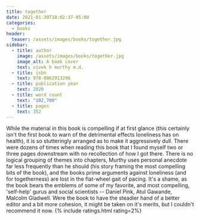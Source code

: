 ```yaml
---
title: together
date: 2021-01-30T18:02:37-05:00
categories:
  - books
header:
  teaser: /assets/images/books/together.jpg
sidebar:
  - title: author
    image: /assets/images/books/together.jpg
    image_alt: A book cover
    text: vivek h murthy m.d.
  - title: isbn
    text: 978-0062913296
  - title: publication year
    text: 2020
  - title: word count
    text: "102,700"
  - title: pages
    text: 352
---
```

While the material in this book is compelling if at first glance (this certainly isn't the first book to warn of the detrimental effects loneliness has on health), it is so stutteringly arranged as to make it aggressively dull. There were dozens of times when reading this book that I found myself two or three pages downstream with no recollection of how I got there. There is no logical grouping of themes into chapters, Murthy uses personal anecdote far less frequently than he should (his story framing the most compelling bits of the book), and the books prime arguments against loneliness (and for togetherness) are lost in the flat-wheel gait of pacing. It's a shame, as the book bears the emblems of some of my favorite, and most compelling, 'self-help' gurus and social scientists -- Daniel Pink, Atul Gawande, Malcolm Gladwell. Were the book to have the steadier hand of a better editor and a bit more cohesion, it might be taken on it's merits, but I couldn't recommend it now.
{% include ratings.html rating=2%}